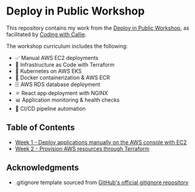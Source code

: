 # Deploy in Public Workshop
This repository contains my work from the [Deploy in Public Workshop](https://youtube.com/playlist?list=PLpHeIvwQcQN36HymKYAHofVR83hv7V9J7&si=keUvcDs68CI6qJ2q), as facilitated by [Coding with Callie](https://www.linkedin.com/company/coding-with-callie).

The workshop curriculum includes the following:

- ✅ Manual AWS EC2 deployments
- 🔄 Infrastructure as Code with Terraform
- 🎯 Kubernetes on AWS EKS
- 🐳 Docker containerization & AWS ECR
- 🗄️ AWS RDS database deployment
- ⚛️ React app deployment with NGINX
- 📊 Application monitoring & health checks
- 🔁 CI/CD pipeline automation

## Table of Contents
- [Week 1 - Deploy applications manually on the AWS console with EC2](/Week_1/)
- [Week 2 - Provision AWS resources through Terraform](/Week_2/)

## Acknowledgments
- .gitignore template sourced from [GitHub's official gitignore repository](https://github.com/github/gitignore/blob/main/Terraform.gitignore)